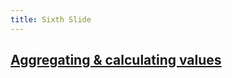 ```yaml
---
title: Sixth Slide
---
```


## [Aggregating & calculating values](https://librarycarpentry.org/lc-sql/05-aggregating-calculating/index.html)
